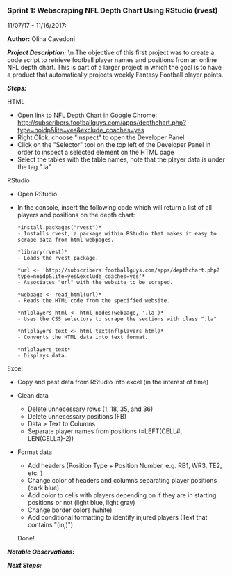 ### Sprint 1: Webscraping NFL Depth Chart Using RStudio (rvest)

11/07/17 - 11/16/2017:

**Author:** Olina Cavedoni

__*Project Description:*__
\n The objective of this first project was to create a code script to retrieve football player names and positions from an online NFL depth chart. This is part of a larger project in which the goal is to have a product that automatically projects weekly Fantasy Football player points.

__*Steps:*__

HTML
- Open link to NFL Depth Chart in Google Chrome: http://subscribers.footballguys.com/apps/depthchart.php?type=noidp&lite=yes&exclude_coaches=yes
- Right Click, choose "Inspect" to open the Developer Panel
- Click on the "Selector" tool on the top left of the Developer Panel in order to inspect a selected element on the HTML page
- Select the tables with the table names, note that the player data is under the tag ".la"

RStudio
- Open RStudio
- In the console, insert the following code which will return a list of all players and positions on the depth chart:

      *install.packages("rvest")*
      - Installs rvest, a package within RStudio that makes it easy to scrape data from html webpages.

      *library(rvest)*
      - Loads the rvest package.

      *url <- 'http://subscribers.footballguys.com/apps/depthchart.php?type=noidp&lite=yes&exclude_coaches=yes'*
      - Associates "url" with the website to be scraped.

      *webpage <- read_html(url)*
      - Reads the HTML code from the specified website.

      *nflplayers_html <- html_nodes(webpage, '.la')*
      - Uses the CSS selectors to scrape the sections with class ".la"

      *nflplayers_text <- html_text(nflplayers_html)*  
      - Converts the HTML data into text format.

      *nflplayers_text*
      - Displays data.

Excel
- Copy and past data from RStudio into excel (in the interest of time)
- Clean data
    - Delete unnecessary rows (1, 18, 35, and 36)
    - Delete unnecessary positions (FB)
    - Data > Text to Columns
    - Separate player names from positions (=LEFT(CELL#, LEN(CELL#)-2))
- Format data
    - Add headers (Position Type + Position Number, e.g. RB1, WR3, TE2, etc. )
    - Change color of headers and columns separating player positions (dark blue)
    - Add color to cells with players depending on if they are in starting positions or not (light blue, light gray)
    - Change border colors (white)
    - Add conditional formatting to identify injured players (Text that contains "(inj)")

    Done!

__*Notable Observations:*__

__*Next Steps:*__

